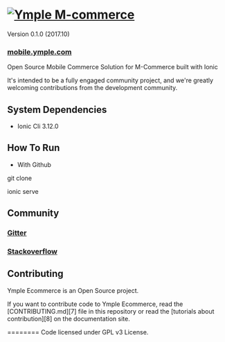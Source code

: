 <h1>
<a href="https://www.ymple.com"><img alt="Ymple M-commerce" src="https://www.ymple.com/img/colors/blue/logo_big.png" title="Ymple Ecommerce"/></a>
</h1>


Version 0.1.0 (2017.10)


### [mobile.ymple.com](http://mobile.ymple.com/)


Open Source Mobile Commerce Solution for M-Commerce built with Ionic

It's intended to be a fully engaged community project, and we're greatly welcoming contributions from the development community.

System Dependencies
--------

* Ionic Cli 3.12.0


How To Run
--------

- With Github

git clone

ionic serve


Community
--------

### [Gitter](https://gitter.im/Ymple/ymple-commerce)

### [Stackoverflow](https://stackoverflow.com/search?q=ymple+ecommerce)


Contributing
--------

Ymple Ecommerce is an Open Source project.

If you want to contribute code to Ymple Ecommerce, read the [CONTRIBUTING.md][7] file in this repository or read the [tutorials about contribution][8] on the documentation site.

========
Code licensed under GPL v3 License.
